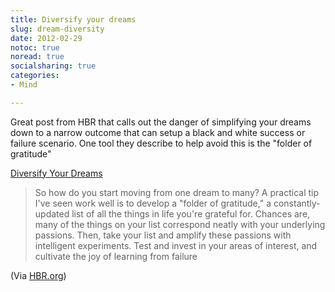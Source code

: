 ```yaml
---
title: Diversify your dreams
slug: dream-diversity
date: 2012-02-29
notoc: true
noread: true
socialsharing: true
categories: 
- Mind

---
```

Great post from HBR that calls out the danger of simplifying your dreams down to a narrow outcome that can setup a black and white success or failure scenario. One tool they describe to help avoid this is the "folder of gratitude"

[Diversify Your Dreams][harvardbusiness]

> So how do you start moving from one dream to many? A practical tip I've seen work well is to develop a "folder of gratitude," a constantly-updated list of all the things in life you're grateful for. Chances are, many of the things on your list correspond neatly with your underlying passions. Then, take your list and amplify these passions with intelligent experiments. Test and invest in your areas of interest, and cultivate the joy of learning from failure

(Via [HBR.org][hbr])

[harvardbusiness]: http://feeds.harvardbusiness.org/~r/harvardbusiness/~3/FuMVEyA-eEo/diversify_your_dreams.html
[hbr]: http://blogs.hbr.org/
